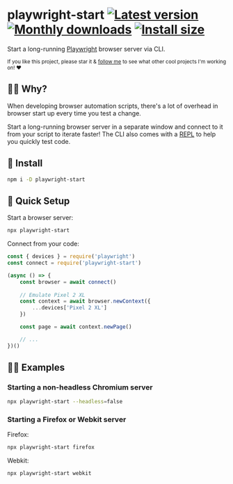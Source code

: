 # playwright-start [![Latest version](https://badgen.net/npm/v/playwright-start)](https://npm.im/playwright-start) [![Monthly downloads](https://badgen.net/npm/dm/playwright-start)](https://npm.im/playwright-start) [![Install size](https://packagephobia.now.sh/badge?p=playwright-start)](https://packagephobia.now.sh/result?p=playwright-start)

Start a long-running [Playwright](https://playwright.dev) browser server via CLI.

<sub>If you like this project, please star it & [follow me](https://github.com/privatenumber) to see what other cool projects I'm working on! ❤️</sub>

## 🙋‍♂️ Why?
When developing browser automation scripts, there's a lot of overhead in browser start up every time you test a change.

Start a long-running browser server in a separate window and connect to it from your script to iterate faster! The CLI also comes with a [REPL](https://en.wikipedia.org/wiki/Read%E2%80%93eval%E2%80%93print_loop) to help you quickly test code.

## 🚀 Install
```sh
npm i -D playwright-start
```

## 🚦 Quick Setup
Start a browser server:
```sh
npx playwright-start
```

Connect from your code:
```js
const { devices } = require('playwright')
const connect = require('playwright-start')

(async () => {
    const browser = await connect()
    
	// Emulate Pixel 2 XL
    const context = await browser.newContext({
        ...devices['Pixel 2 XL']
    })

    const page = await context.newPage()

    // ...
})()
```

## 👨‍🏫 Examples

### Starting a non-headless Chromium server

```sh
npx playwright-start --headless=false
```

### Starting a Firefox or Webkit server

Firefox:
```sh
npx playwright-start firefox
```

Webkit:
```sh
npx playwright-start webkit
```
